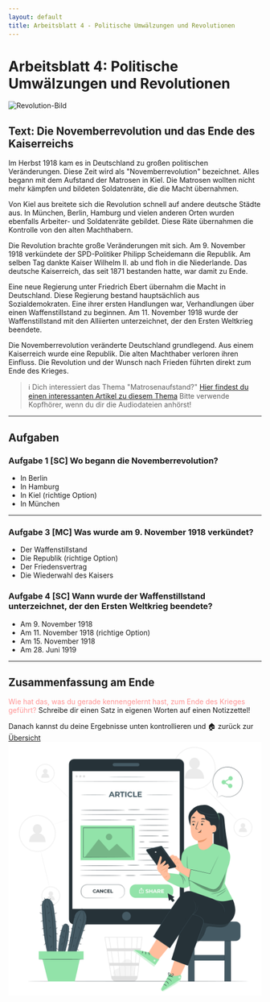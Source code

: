 ```yaml
---
layout: default
title: Arbeitsblatt 4 - Politische Umwälzungen und Revolutionen
---
```

# Arbeitsblatt 4: Politische Umwälzungen und Revolutionen

![Revolution-Bild](https://www.ndr.de/geschichte/chronologie/novemberrevolution148_v-contentgross.jpg)

## Text: Die Novemberrevolution und das Ende des Kaiserreichs

Im Herbst 1918 kam es in Deutschland zu großen politischen Veränderungen. Diese Zeit wird als "Novemberrevolution" bezeichnet. Alles begann mit dem Aufstand der Matrosen in Kiel. Die Matrosen wollten nicht mehr kämpfen und bildeten Soldatenräte, die die Macht übernahmen.

Von Kiel aus breitete sich die Revolution schnell auf andere deutsche Städte aus. In München, Berlin, Hamburg und vielen anderen Orten wurden ebenfalls Arbeiter- und Soldatenräte gebildet. Diese Räte übernahmen die Kontrolle von den alten Machthabern.

Die Revolution brachte große Veränderungen mit sich. Am 9. November 1918 verkündete der SPD-Politiker Philipp Scheidemann die Republik. Am selben Tag dankte Kaiser Wilhelm II. ab und floh in die Niederlande. Das deutsche Kaiserreich, das seit 1871 bestanden hatte, war damit zu Ende.

Eine neue Regierung unter Friedrich Ebert übernahm die Macht in Deutschland. Diese Regierung bestand hauptsächlich aus Sozialdemokraten. Eine ihrer ersten Handlungen war, Verhandlungen über einen Waffenstillstand zu beginnen. Am 11. November 1918 wurde der Waffenstillstand mit den Alliierten unterzeichnet, der den Ersten Weltkrieg beendete.

Die Novemberrevolution veränderte Deutschland grundlegend. Aus einem Kaiserreich wurde eine Republik. Die alten Machthaber verloren ihren Einfluss. Die Revolution und der Wunsch nach Frieden führten direkt zum Ende des Krieges.

>ℹ️ Dich interessiert das Thema "Matrosenaufstand?" [Hier findest du einen interessanten Artikel zu diesem Thema](https://www.ndr.de/geschichte/chronologie/Matrosenaufstand-und-Novemberrevolution-1918-Der-Verlauf,novemberrevolution131.html) Bitte verwende Kopfhörer, wenn du dir die Audiodateien anhörst!

---
## Aufgaben

### Aufgabe 1 [SC] Wo begann die Novemberrevolution?

- In Berlin
- In Hamburg
- In Kiel (richtige Option)
- In München

---

### Aufgabe 3 [MC] Was wurde am 9. November 1918 verkündet?

- Der Waffenstillstand
- Die Republik (richtige Option)
- Der Friedensvertrag
- Die Wiederwahl des Kaisers

### Aufgabe 4 [SC] Wann wurde der Waffenstillstand unterzeichnet, der den Ersten Weltkrieg beendete?

- Am 9. November 1918
- Am 11. November 1918 (richtige Option)
- Am 15. November 1918
- Am 28. Juni 1919

---


## Zusammenfassung am Ende

<span style="color:rgb(255, 148, 148)">Wie hat das, was du gerade kennengelernt hast, zum Ende des Krieges geführt?</span>
Schreibe dir einen Satz in eigenen Worten auf einen Notizzettel!

Danach kannst du deine Ergebnisse unten kontrollieren und 🏠 zurück zur [Übersicht](Das_Ende_des_ersten_Weltkriegs.md)
![Sharing articles-pana](../../Sharing%20articles-pana.png)

